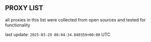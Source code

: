 ## PROXY LIST

all proxies in this list were collected from open sources and tested for functionality

last update: `2025-03-29 08:04:34.840359+00:00` UTC